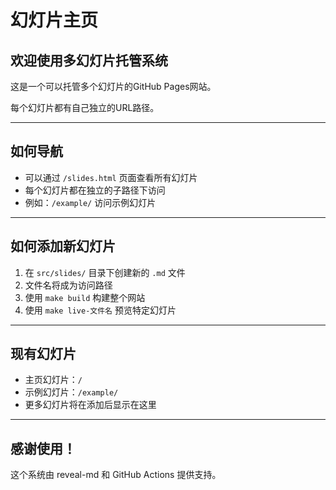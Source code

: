 # 幻灯片主页

## 欢迎使用多幻灯片托管系统

这是一个可以托管多个幻灯片的GitHub Pages网站。

每个幻灯片都有自己独立的URL路径。

---

## 如何导航

- 可以通过 `/slides.html` 页面查看所有幻灯片
- 每个幻灯片都在独立的子路径下访问
- 例如：`/example/` 访问示例幻灯片

---

## 如何添加新幻灯片

1. 在 `src/slides/` 目录下创建新的 `.md` 文件
2. 文件名将成为访问路径
3. 使用 `make build` 构建整个网站
4. 使用 `make live-文件名` 预览特定幻灯片

---

## 现有幻灯片

- 主页幻灯片：`/`
- 示例幻灯片：`/example/`
- 更多幻灯片将在添加后显示在这里

---

## 感谢使用！

这个系统由 reveal-md 和 GitHub Actions 提供支持。 